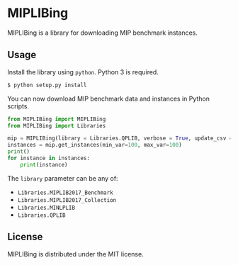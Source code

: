 # MIPLIBing

MIPLIBing is a library for downloading MIP benchmark instances.

## Usage

Install the library using `python`. Python 3 is required.

```bash
$ python setup.py install
```

You can now download MIP benchmark data and instances in Python scripts.

```python
from MIPLIBing import MIPLIBing
from MIPLIBing import Libraries

mip = MIPLIBing(library = Libraries.QPLIB, verbose = True, update_csv = True, file_extension="lp")
instances = mip.get_instances(min_var=100, max_var=100)
print()
for instance in instances:
    print(instance)
```

The `library` parameter can be any of:

* `Libraries.MIPLIB2017_Benchmark`
* `Libraries.MIPLIB2017_Collection`
* `Libraries.MINLPLIB`
* `Libraries.QPLIB`

## License

MIPLIBing is distributed under the MIT license.
